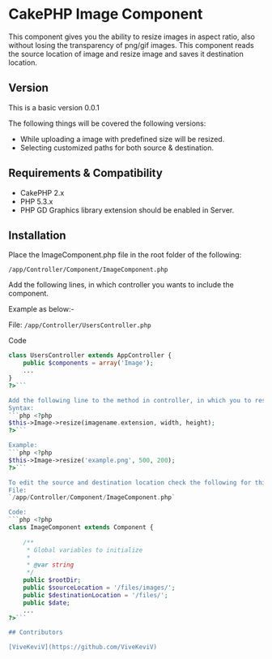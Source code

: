 CakePHP Image Component
=======================

This component gives you the ability to resize images in aspect ratio, also without losing the transparency of png/gif images. This component reads the source location of image and resize image and saves it destination location.

## Version
This is a basic version 0.0.1

The following things will be covered the following versions:
* While uploading a image with predefined size will be resized.
* Selecting customized paths for both source & destination.

## Requirements & Compatibility

* CakePHP 2.x
* PHP 5.3.x
* PHP GD Graphics library extension should be enabled in Server.

## Installation

Place the ImageComponent.php file in the root folder of the following:

`/app/Controller/Component/ImageComponent.php`

Add the following lines, in which controller you wants to include the component.

Example as below:-

File:
`/app/Controller/UsersController.php`

Code
```php <?php
class UsersController extends AppController {
    public $components = array('Image');
    ...
}
?>```

Add the following line to the method in controller, in which you to resize the image.
Syntax:
```php <?php
$this->Image->resize(imagename.extension, width, height);
?>```

Example:
```php <?php
$this->Image->resize('example.png', 500, 200);
?>``` 

To edit the source and destination location check the following for this code.
File:
`/app/Controller/Component/ImageComponent.php`

Code:
```php <?php
class ImageComponent extends Component {
    
    /**
     * Global variables to initialize
     *
     * @var string
     */
    public $rootDir;
    public $sourceLocation = '/files/images/';
    public $destinationLocation = '/files/';
    public $date;
    ...
?>```

## Contributors

[ViveKeviV](https://github.com/ViveKeviV)
